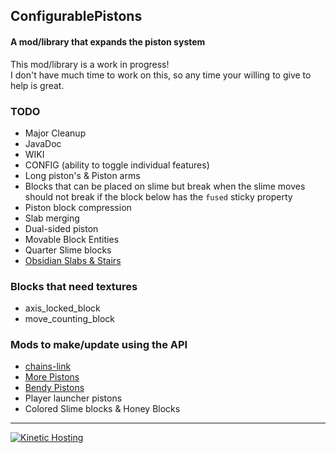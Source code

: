 ## ConfigurablePistons
#### A mod/library that expands the piston system

This mod/library is a work in progress!  
I don't have much time to work on this, so any time your willing to give to help is great.

### TODO
- Major Cleanup
- JavaDoc
- WIKI
- CONFIG (ability to toggle individual features)
- Long piston's & Piston arms
- Blocks that can be placed on slime but break when the slime moves should not break if the block below has the `fused` sticky property
- Piston block compression
- Slab merging
- Dual-sided piston
- Movable Block Entities
- Quarter Slime blocks
- [Obsidian Slabs & Stairs](https://www.curseforge.com/minecraft/mc-mods/redstoneplusplus)

### Blocks that need textures
- axis_locked_block
- move_counting_block
  
### Mods to make/update using the API
- [chains-link](https://www.curseforge.com/minecraft/mc-mods/chains-link)
- [More Pistons](https://www.curseforge.com/minecraft/mc-mods/more-pistons-jiraiyah-version)
- [Bendy Pistons](https://www.youtube.com/watch?v=_Wk7ZUYkrpI)
- Player launcher pistons
- Colored Slime blocks & Honey Blocks

---

<a href="https://client.kinetichosting.net/aff.php?aff=42"><img alt="Kinetic Hosting" src="https://media.discordapp.net/attachments/1058184491476197427/1058799080672854126/FX.png"></a>